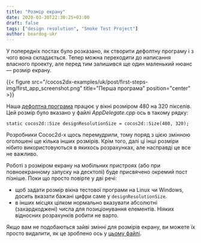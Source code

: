 ```yaml
---
title: "Розмір екрану"
date: 2020-03-30T22:30:25+03:00
draft: false
tags: ["design resolution", "Smoke Test Project"]
author: beardog-ukr
---
```


У попередніх постах було розказано, як створити дефолтну програму і з чого вона складається. Тепер можна переходити до написання власного проекту, але перед тим залишився ще один маленький нюанс — розмір екрану.
<!--more-->
{{< figure src="/cocos2dx-examples/uk/post/first-steps-img/first_app_screenshot.png" title="Перша програма" position="center" >}}

Наша [дефолтна програма](https://github.com/beardog-ukr/cocos2dx-examples/tree/master/examples/SmokeTest) працює у вікні розміром 480 на 320 пікселів. Цей розмір було вказано у файлі _AppDelegate.cpp_ ось в такому рядку:

```
static cocos2d::Size designResolutionSize = cocos2d::Size(480, 320);
```

Розробники Cococ2d-x щось перемудрили, тому поряд з цією змінною оголошені ще кілька інших розмірів. Крім того, далі ці інші розміри нібито використовуються в якихось розрахунках, але насправді це все не важливо.

Роботі з розміром екрану на мобільних пристроях (або при повноекранному запуску на десктопі) буде присвячено окремий пост пізніше. Поки що просто повірте у дві речі:
* щоб задати розмір вікна тестової програми на Linux чи Windows, досить вказати бажані цифри саме у `designResolutionSize`.
* в інших місцях цілком нормально вказувати абсолютні (захардкоджені) числа для позиціонування елементів. Ніяких відносних розрахунків робити не варто.

Якщо вам не подобаються зайві змінні для розмірів екрану, ви можете їх просто видалити, як це зроблено ось у [цьому файлі](https://github.com/beardog-ukr/cocos2dx-examples/blob/master/examples/SmokeTest/Classes/AppDelegate.cpp).
